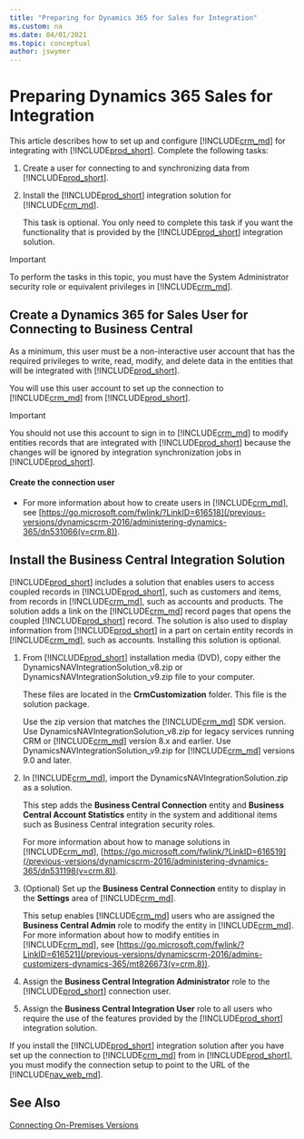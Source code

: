 ```yaml
---
title: "Preparing for Dynamics 365 for Sales for Integration"
ms.custom: na
ms.date: 04/01/2021
ms.topic: conceptual
author: jswymer
---
```

# Preparing Dynamics 365 Sales for Integration

This article describes how to set up and configure [!INCLUDE[crm_md](../developer/includes/crm_md.md)] for integrating with [!INCLUDE[prod_short](../developer/includes/prod_short.md)]. Complete the following tasks:  

1.  Create a user for connecting to and synchronizing data from [!INCLUDE[prod_short](../developer/includes/prod_short.md)].  


2.  Install the [!INCLUDE[prod_short](../developer/includes/prod_short.md)] integration solution for [!INCLUDE[crm_md](../developer/includes/crm_md.md)].  

     This task is optional. You only need to complete this task if you want the functionality that is provided by the [!INCLUDE[prod_short](../developer/includes/prod_short.md)] integration solution.  

> [!IMPORTANT]  
>  To perform the tasks in this topic, you must have the System Administrator security role or equivalent privileges in [!INCLUDE[crm_md](../developer/includes/crm_md.md)].  

##  <a name="createuser"></a> Create a Dynamics 365 for Sales User for Connecting to Business Central
  
 As a minimum, this user must be a non-interactive user account that has the required privileges to write, read, modify, and delete data in the entities that will be integrated with [!INCLUDE[prod_short](../developer/includes/prod_short.md)].  

 You will use this user account to set up the connection to [!INCLUDE[crm_md](../developer/includes/crm_md.md)] from [!INCLUDE[prod_short](../developer/includes/prod_short.md)].  

> [!IMPORTANT]  
>  You should not use this account to sign in to [!INCLUDE[crm_md](../developer/includes/crm_md.md)] to modify entities records that are integrated with [!INCLUDE[prod_short](../developer/includes/prod_short.md)] because the changes will be ignored by integration synchronization jobs in [!INCLUDE[prod_short](../developer/includes/prod_short.md)].

#### Create the connection user  

-   For more information about how to create users in [!INCLUDE[crm_md](../developer/includes/crm_md.md)], see [https://go.microsoft.com/fwlink/?LinkID=616518](/previous-versions/dynamicscrm-2016/administering-dynamics-365/dn531066(v=crm.8)).  

##  <a name="InstallNavSolution"></a> Install the Business Central Integration Solution
  
 [!INCLUDE[prod_short](../developer/includes/prod_short.md)] includes a solution that enables users to access coupled records in [!INCLUDE[prod_short](../developer/includes/prod_short.md)], such as customers and items, from records in [!INCLUDE[crm_md](../developer/includes/crm_md.md)], such as accounts and products. The solution adds a link on the [!INCLUDE[crm_md](../developer/includes/crm_md.md)] record pages that opens the coupled [!INCLUDE[prod_short](../developer/includes/prod_short.md)] record. The solution is also used to display information from [!INCLUDE[prod_short](../developer/includes/prod_short.md)] in a part on certain entity records in [!INCLUDE[crm_md](../developer/includes/crm_md.md)], such as accounts. Installing this solution is optional.  


1.  From [!INCLUDE[prod_short](../developer/includes/prod_short.md)] installation media \(DVD\), copy either the  DynamicsNAVIntegrationSolution_v8.zip or DynamicsNAVIntegrationSolution_v9.zip file to your computer.  

    These files are located in the **CrmCustomization** folder. This file is the solution package.

    Use the zip version that matches the [!INCLUDE[crm_md](../developer/includes/crm_md.md)] SDK version. Use DynamicsNAVIntegrationSolution_v8.zip for legacy services running CRM or [!INCLUDE[crm_md](../developer/includes/crm_md.md)] version 8.x and earlier. Use DynamicsNAVIntegrationSolution_v9.zip for [!INCLUDE[crm_md](../developer/includes/crm_md.md)] versions 9.0 and later. 

2.  In [!INCLUDE[crm_md](../developer/includes/crm_md.md)], import the DynamicsNAVIntegrationSolution.zip as a solution.  

     This step adds the **Business Central Connection** entity and **Business Central Account Statistics** entity in the system and additional items such as Business Central integration security roles.  

     For more information about how to manage solutions in [!INCLUDE[crm_md](../developer/includes/crm_md.md)], [https://go.microsoft.com/fwlink/?LinkID=616519](/previous-versions/dynamicscrm-2016/administering-dynamics-365/dn531198(v=crm.8)).  

3.  (Optional) Set up the **Business Central Connection** entity to display in the **Settings** area of [!INCLUDE[crm_md](../developer/includes/crm_md.md)].  

     This setup enables [!INCLUDE[crm_md](../developer/includes/crm_md.md)] users who are assigned the **Business Central Admin** role to modify the entity in [!INCLUDE[crm_md](../developer/includes/crm_md.md)]. For more information about how to modify entities in [!INCLUDE[crm_md](../developer/includes/crm_md.md)], see [https://go.microsoft.com/fwlink/?LinkID=616521](/previous-versions/dynamicscrm-2016/admins-customizers-dynamics-365/mt826673(v=crm.8)).  

4.  Assign the **Business Central Integration Administrator** role to the [!INCLUDE[prod_short](../developer/includes/prod_short.md)] connection user.  

5.  Assign the **Business Central Integration User** role to all users who require the use of the features provided by the [!INCLUDE[prod_short](../developer/includes/prod_short.md)] integration solution.  

If you install the [!INCLUDE[prod_short](../developer/includes/prod_short.md)] integration solution after you have set up the connection to [!INCLUDE[crm_md](../developer/includes/crm_md.md)] from in [!INCLUDE[prod_short](../developer/includes/prod_short.md)], you must modify the connection setup to point to the URL of the [!INCLUDE[nav_web_md](../developer/includes/nav_web_md.md)].<!-- For more information, see [How to: Set Up a Microsoft Dynamics 365 for Sales Connection]() --> 



<!-- 
# View Item Availability - Support Matrix
For most versions of Business Central and Dynamics 365 for Sales, you can view availability figures for items across the integrated products. The following table shows which version combinations support viewing item availability.

| |Dynamics 365 for Sales version|2015/Update 1/Online|2016/Update 1/Online|Dynamics 365 for Sales|
|-|---------------------|---------------------|--------------------------|-----------------|
|**Dynamics NAV version**|
|**2016**||Not supported|Not supported|Not supported|
|**2017**||Not supported - Install from 2016|Supported|Supported|
|**Dynamics 365 for Financials**||Not supported - Install from 2016|Supported|Supported|


> [Note]
> You can obtain item availability support for combinations of Dynamics CRM 2015 and Business Central by running the DynamicsNAVIntegrationSolution.zip file on the Business Central product DVD.

For more information, see [System Requirements for Business Central](../deployment/system-requirement-business-central.md).

-->

## See Also  
[Connecting On-Premises Versions](/dynamics365/business-central/admin-how-to-set-up-a-dynamics-crm-connection#connecting-on-premises-versions)